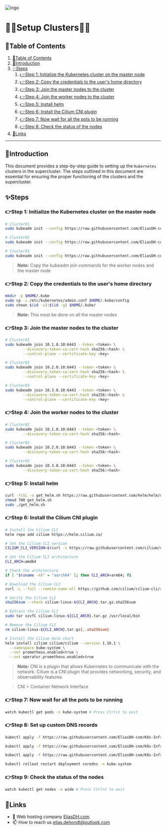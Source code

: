 ![logo](https://eliasdh.com/assets/media/images/logo-github.png)
# 💙🤍Setup Clusters🤍💙

## 📘Table of Contents

1. [📘Table of Contents](#📘table-of-contents)
2. [🖖Introduction](#🖖introduction)
3. [✨Steps](#✨steps)
    1. [👉Step 1: Initialize the Kubernetes cluster on the master node](#👉step-1-initialize-the-kubernetes-cluster-on-the-master-node)
    2. [👉Step 2: Copy the credentials to the user's home directory](#👉step-2-copy-the-credentials-to-the-users-home-directory)
    3. [👉Step 3: Join the master nodes to the cluster](#👉step-3-join-the-master-nodes-to-the-cluster)
    4. [👉Step 4: Join the worker nodes to the cluster](#👉step-4-join-the-worker-nodes-to-the-cluster)
    5. [👉Step 5: Install helm](#👉step-5-install-helm)
    6. [👉Step 6: Install the Cilium CNI plugin](#👉step-6-install-the-cilium-cni-plugin)
    7. [👉Step 7: Now wait for all the pots to be running](#👉step-7-now-wait-for-all-the-pots-to-be-running)
    8. [👉Step 8: Check the status of the nodes](#👉step-8-check-the-status-of-the-nodes)
4. [🔗Links](#🔗links)

---

## 🖖Introduction

This document provides a step-by-step guide to setting up the `Kubernetes` clusters in the supercluster. The steps outlined in this document are essential for ensuring the proper functioning of the clusters and the supercluster.

## ✨Steps

### 👉Step 1: Initialize the Kubernetes cluster on the master node

```bash
# Cluster01
sudo kubeadm init --config https://raw.githubusercontent.com/EliasDH-com/K8s-Infrastructure/refs/heads/main/Supercluster/Cluster01/ClusterConfiguration.yaml --upload-certs --v "5" # For cluster01 on node01, node02, node03

# Cluster02
sudo kubeadm init --config https://raw.githubusercontent.com/EliasDH-com/K8s-Infrastructure/refs/heads/main/Supercluster/Cluster02/ClusterConfiguration.yaml --upload-certs --v "5" # For cluster02 on node11, node12, node13

# Cluster03
sudo kubeadm init --config https://raw.githubusercontent.com/EliasDH-com/K8s-Infrastructure/refs/heads/main/Supercluster/Cluster03/ClusterConfiguration.yaml --upload-certs --v "5" # For cluster03 on node21, node22, node23
```

> **Note:** Copy the kubeadm join commands for the worker nodes and the master node

### 👉Step 2: Copy the credentials to the user's home directory 

```bash
mkdir -p $HOME/.kube
sudo cp -i /etc/kubernetes/admin.conf $HOME/.kube/config
sudo chown $(id -u):$(id -g) $HOME/.kube/
```

> **Note:** This most be done on all the master nodes

### 👉Step 3: Join the master nodes to the cluster

```bash
# Cluster01
sudo kubeadm join 10.1.0.10:6443 --token <token> \
        --discovery-token-ca-cert-hash sha256:<hash> \
        --control-plane --certificate-key <key>

# Cluster02
sudo kubeadm join 10.2.0.10:6443 --token <token> \
        --discovery-token-ca-cert-hash sha256:<hash> \
        --control-plane --certificate-key <key>

# Cluster03
sudo kubeadm join 10.3.0.10:6443 --token <token> \
        --discovery-token-ca-cert-hash sha256:<hash> \
        --control-plane --certificate-key <key>
```

### 👉Step 4: Join the worker nodes to the cluster

```bash
# Cluster01
sudo kubeadm join 10.1.0.10:6443 --token <token> \
        --discovery-token-ca-cert-hash sha256:<hash>

# Cluster02
sudo kubeadm join 10.2.0.10:6443 --token <token> \
        --discovery-token-ca-cert-hash sha256:<hash>

# Cluster03
sudo kubeadm join 10.3.0.10:6443 --token <token> \
        --discovery-token-ca-cert-hash sha256:<hash>
```

### 👉Step 5: Install helm

```bash
curl -fsSL -o get_helm.sh https://raw.githubusercontent.com/helm/helm/main/scripts/get-helm-3
chmod 700 get_helm.sh
sudo ./get_helm.sh
```

### 👉Step 6: Install the Cilium CNI plugin

```bash
# Install the Cilium CLI
helm repo add cilium https://helm.cilium.io/

# Set the Cilium CLI version
CILIUM_CLI_VERSION=$(curl -s https://raw.githubusercontent.com/cilium/cilium-cli/main/stable.txt)

# Set the Cilium CLI architecture
CLI_ARCH=amd64

# Check the architecture
if [ "$(uname -m)" = "aarch64" ]; then CLI_ARCH=arm64; fi

# Download the Cilium CLI
curl -L --fail --remote-name-all https://github.com/cilium/cilium-cli/releases/download/${CILIUM_CLI_VERSION}/cilium-linux-${CLI_ARCH}.tar.gz{,.sha256sum}

# Verify the Cilium CLI
sha256sum --check cilium-linux-${CLI_ARCH}.tar.gz.sha256sum

# Extract the Cilium CLI
sudo tar xzvfC cilium-linux-${CLI_ARCH}.tar.gz /usr/local/bin

# Remove the Cilium CLI
rm cilium-linux-${CLI_ARCH}.tar.gz{,.sha256sum}

# Install the Cilium Helm chart
helm install cilium cilium/cilium --version 1.16.1 \
  --namespace kube-system \
  --set prometheus.enabled=true \
  --set operator.prometheus.enabled=true
```

> **Note:** CNI is a plugin that allows Kubernetes to communicate with the network. Cilium is a CNI plugin that provides networking, security, and observability features.

> CNI = Container Network Interface

### 👉Step 7: Now wait for all the pots to be running

```bash
watch kubectl get pods -n kube-system # Press Ctrl+C to exit
```

### 👉Step 8: Set up custom DNS records

```bash
kubectl apply -f https://raw.githubusercontent.com/EliasDH-com/K8s-Infrastructure/refs/heads/main/Supercluster/Cluster01/Coredns/ConfigMap.yaml # For cluster01

kubectl apply -f https://raw.githubusercontent.com/EliasDH-com/K8s-Infrastructure/refs/heads/main/Supercluster/Cluster02/Coredns/ConfigMap.yaml # For cluster02

kubectl apply -f https://raw.githubusercontent.com/EliasDH-com/K8s-Infrastructure/refs/heads/main/Supercluster/Cluster03/Coredns/ConfigMap.yaml # For cluster03

kubectl rollout restart deployment coredns -n kube-system
```

### 👉Step 9: Check the status of the nodes

```bash
watch kubectl get nodes -o wide # Press Ctrl+C to exit
```

## 🔗Links
- 👯 Web hosting company [EliasDH.com](https://eliasdh.com).
- 📫 How to reach us elias.dehondt@outlook.com
